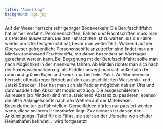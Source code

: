 ```yaml
---
title: "Anmeldung"
background: bg1.jpg
---
```

Auf der Weser herrscht sehr geringer Bootsverkehr. Die Berufsschifffahrt hat immer Vorfahrt. Personenschiffen,  Fähren und Frachtschiffen muss man als Paddler ausweichen. Bei den Fährschiffen ist zu warten, bis die Fähre wieder am Ufer festgemacht hat, bevor man weiterfährt. Während auf der Oberweser gelegentliche Personenschiffe anzutreffen sind findet man am Minden zunehmend Frachtschiffe, mit denen besonders an Werktagen gerechnet werden kann. Bei Begegnung mit der Berufsschifffahrt sollte man nach Möglichkeit in der Innenkurve fahren.
Ab Minden richtet man sich nach der Fahrwassermarkierung, als Paddler bewegt man sich außerhalb der roten und grünen Bojen und kreuzt nur bei freier Fahrt.
An Wochenende herrscht oftmals reger Betrieb auf den ausgeschilderten Wasserski- und Jetski-Strecken. Hier hält man sich als Paddler möglichst nah am Ufer und durchpaddelt den Abschnitt möglichst zügig.
Die ausgeschilderten Aalreusen (ab Minden) sind mit ausreichend Abstand zu passieren, ebenso die alten Aalangelschiffe nach den Wehren auf der Mittelweser.
Besonderheiten zu Fährstellen: Gierseilfähren dürfen nur passiert werden wenn; diese an ihrem Heimathafen liegt. Zu erkennen ist das an der Ankündigungs- Tafel für die Fähre, sie steht an der Uferseite, wo sich der Heimathafen befindet.
...wird fortgesetzt

